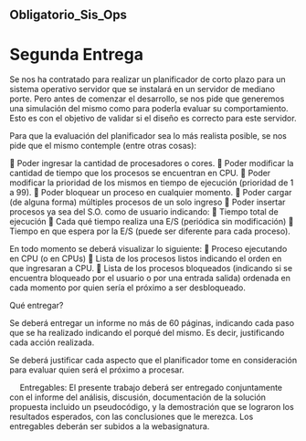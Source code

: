 ## Obligatorio_Sis_Ops

# Segunda Entrega

Se nos ha contratado para realizar un planificador de corto plazo para un sistema operativo servidor que se instalará en un servidor de mediano porte. Pero antes de comenzar el desarrollo, se nos pide que generemos una simulación del mismo como para poderla evaluar su comportamiento. Esto es con el objetivo de validar si el diseño es correcto para este servidor. 

Para que la evaluación del planificador sea lo más realista posible, se nos pide que el mismo contemple (entre otras cosas): 

	Poder ingresar la cantidad de procesadores o cores.
	Poder modificar la cantidad de tiempo que los procesos se encuentran en CPU.
	Poder modificar la prioridad de los mismos en tiempo de ejecución (prioridad de 1 a 99).
	Poder bloquear un proceso en cualquier momento.
	Poder cargar (de alguna forma) múltiples procesos de un solo ingreso
	Poder insertar procesos ya sea del S.O. como de usuario indicando:
	Tiempo total de ejecución
	Cada qué tiempo realiza una E/S (periódica sin modificación)
	Tiempo en que espera por la E/S (puede ser diferente para cada proceso).


En todo momento se deberá visualizar lo siguiente:
	Proceso ejecutando en CPU (o en CPUs)
	Lista de los procesos listos indicando el orden en que ingresaran a CPU.
	Lista de los procesos bloqueados (indicando si se encuentra bloqueado por el usuario o por una entrada salida) ordenada en cada momento por quien sería el próximo a ser desbloqueado.


Qué entregar?

Se deberá entregar un informe no más de 60 páginas, indicando cada paso que se ha realizado indicando el porqué del mismo. Es decir, justificando cada acción realizada.

Se deberá justificar cada aspecto que el planificador tome en consideración para evaluar quien será el próximo a procesar. 

 
Entregables: El presente trabajo deberá ser entregado conjuntamente con el informe del análisis, discusión, documentación de la solución propuesta incluido un pseudocódigo, y la demostración que se lograron los resultados esperados, con las conclusiones que le merezca. Los entregables deberán ser subidos a la webasignatura. 
